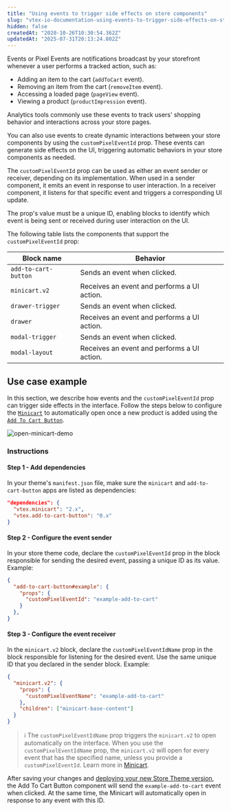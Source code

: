 ```yaml
---
title: "Using events to trigger side effects on store components"
slug: "vtex-io-documentation-using-events-to-trigger-side-effects-on-store-components"
hidden: false
createdAt: "2020-10-26T10:30:54.362Z"
updatedAt: "2025-07-31T20:13:24.802Z"
---
```


Events or Pixel Events are notifications broadcast by your storefront whenever a user performs a tracked action, such as:

- Adding an item to the cart (`addToCart` event).
- Removing an item from the cart (`removeItem` event).
- Accessing a loaded page (`pageView` event).
- Viewing a product (`productImpression` event).

Analytics tools commonly use these events to track users' shopping behavior and interactions across your store pages.

You can also use events to create dynamic interactions between your store components by using the `customPixelEventId` prop. These events can generate side effects on the UI, triggering automatic behaviors in your store components as needed.

The `customPixelEventId` prop can be used as either an event sender or receiver, depending on its implementation. When used in a sender component, it emits an event in response to user interaction. In a receiver component, it listens for that specific event and triggers a corresponding UI update.

The prop's value must be a unique ID, enabling blocks to identify which event is being sent or received during user interaction on the UI.

The following table lists the components that support the `customPixelEventId` prop:

| Block name | Behavior |
| -------------------- | --------------------------------------------------- |
| `add-to-cart-button` | Sends an event when clicked.           |
| `minicart.v2` | Receives an event and performs a UI action. |
| `drawer-trigger` | Sends an event when clicked.          |
| `drawer` | Receives an event and performs a UI action. |
| `modal-trigger` | Sends an event when clicked.           |
| `modal-layout` | Receives an event and performs a UI action. |

## Use case example

In this section, we describe how events and the `customPixelEventId` prop can trigger side effects in the interface. Follow the steps below to configure the [`Minicart`](https://developers.vtex.com/docs/apps/vtex.minicart) to automatically open once a new product is added using the [`Add To Cart Button`](https://developers.vtex.com/docs/apps/vtex.add-to-cart-button).

![open-minicart-demo](https://cdn.jsdelivr.net/gh/vtexdocs/dev-portal-content@main/images/vtex-io-documentation-using-events-to-trigger-side-effects-on-store-components-0.gif)

### Instructions

#### Step 1 - Add dependencies

In your theme's `manifest.json` file, make sure the `minicart` and `add-to-cart-button` apps are listed as dependencies:

  ```json
  "dependencies": {
    "vtex.minicart": "2.x",
    "vtex.add-to-cart-button": "0.x"
  }
  ```

#### Step 2 - Configure the event sender

In your store theme code, declare the `customPixelEventId` prop in the block responsible for sending the desired event, passing a unique ID as its value. Example:

  ```json
  {
    "add-to-cart-button#example": {
      "props": {
        "customPixelEventId": "example-add-to-cart"
      }
    },
  }
  ```

#### Step 3 - Configure the event receiver

In the `minicart.v2` block, declare the `customPixelEventIdName` prop in the block responsible for listening for the desired event. Use the same unique ID that you declared in the sender block. Example:

  ```json
  {
    "minicart.v2": {
      "props": {
        "customPixelEventName": "example-add-to-cart"
      },
      "children": ["minicart-base-content"]
    }
  }
  ```

>ℹ The `customPixelEventIdName` prop triggers the `minicart.v2` to open automatically on the interface. When you use the `customPixelEventIdName` prop, the `minicart.v2` will open for every event that has the specified name, unless you provide a `customPixelEventId`. Learn more in [Minicart](https://developers.vtex.com/docs/apps/vtex.minicart).

After saving your changes and [deploying your new Store Theme version](https://developers.vtex.com/docs/guides/vtex-io-documentation-making-your-new-app-version-publicly-available), the Add To Cart Button component will send the `example-add-to-cart` event when clicked. At the same time, the Minicart will automatically open in response to any event with this ID.
